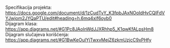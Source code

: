 Specifikacija projekta: https://docs.google.com/document/d/1zCudTvY_K3fpbJAxNOoIdHvCQIFdVYJwjom2JYQaPTU/edit#heading=h.6mq4xif6oyb0
<br/>Dijagram klasa: https://app.diagrams.net/#G1Pc8JAoInWdJJXRhhp5_K1qwKfALpsHm8
<br/>Dijagram slučajeva korišćenja: https://app.diagrams.net/#G1BwKeOuIYjTwxvMejZ6zkmUzjcC9xPHfy
